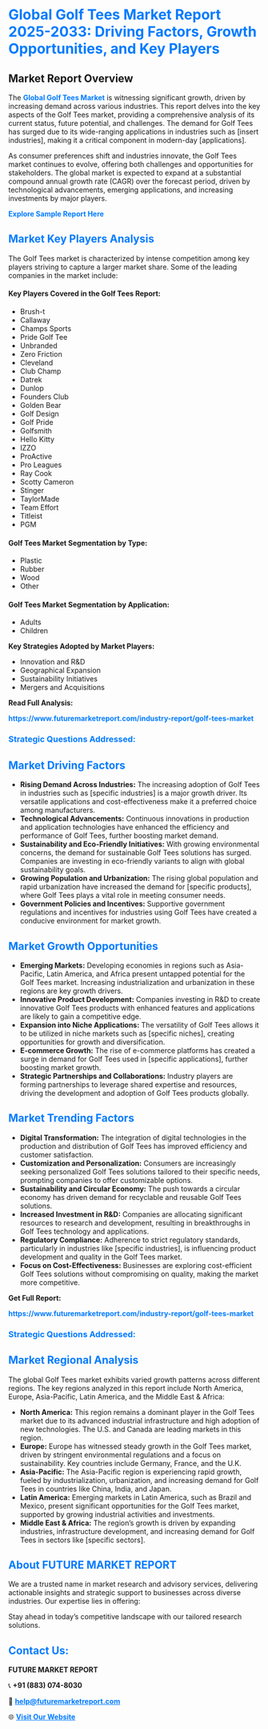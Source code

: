 <h1 style="color: #007BFF;">Global Golf Tees Market Report 2025-2033: Driving Factors, Growth Opportunities, and Key Players</h1>

<section id="overview">
<h2>Market Report Overview</h2>
<p>The <a href="https://www.futuremarketreport.com/industry-report/golf-tees-market" style="color: #007BFF; text-decoration: none;"><strong>Global Golf Tees Market</strong></a> is witnessing significant growth, driven by increasing demand across various industries. This report delves into the key aspects of the Golf Tees market, providing a comprehensive analysis of its current status, future potential, and challenges. The demand for Golf Tees has surged due to its wide-ranging applications in industries such as [insert industries], making it a critical component in modern-day [applications].</p>
<p>As consumer preferences shift and industries innovate, the Golf Tees market continues to evolve, offering both challenges and opportunities for stakeholders. The global market is expected to expand at a substantial compound annual growth rate (CAGR) over the forecast period, driven by technological advancements, emerging applications, and increasing investments by major players.</p>
</section>

<section id="overview">
<p><a href="https://www.futuremarketreport.com/request-sample/reportId=86548" style="color: #007BFF; text-decoration: none;"><strong>Explore Sample Report Here</strong></a></p>
</section>

<section id="key-players">
<h2 style="color: #007BFF;">Market Key Players Analysis</h2>
<p>The Golf Tees market is characterized by intense competition among key players striving to capture a larger market share. Some of the leading companies in the market include:</p>
<h4>Key Players Covered in the Golf Tees Report:</h4>
<ul><li>Brush-t</li><li>Callaway</li><li>Champs Sports</li><li>Pride Golf Tee</li><li>Unbranded</li><li>Zero Friction</li><li>Cleveland</li><li>Club Champ</li><li>Datrek</li><li>Dunlop</li><li>Founders Club</li><li>Golden Bear</li><li>Golf Design</li><li>Golf Pride</li><li>Golfsmith</li><li>Hello Kitty</li><li>IZZO</li><li>ProActive</li><li>Pro Leagues</li><li>Ray Cook</li><li>Scotty Cameron</li><li>Stinger</li><li>TaylorMade</li><li>Team Effort</li><li>Titleist</li><li>PGM</li></ul>
<h4>Golf Tees Market Segmentation by Type:</h4>
<ul><li>Plastic</li><li>Rubber</li><li>Wood</li><li>Other</li></ul>

<h4>Golf Tees Market Segmentation by Application:</h4>
<ul><li>Adults</li><li>Children</li></ul>
<p><strong>Key Strategies Adopted by Market Players:</strong></p>
<ul>
<li>Innovation and R&D</li>
<li>Geographical Expansion</li>
<li>Sustainability Initiatives</li>
<li>Mergers and Acquisitions</li>
</ul>
</section>

<section>
<p><strong>Read Full Analysis: </strong></p><a href="https://www.futuremarketreport.com/industry-report/golf-tees-market" style="color: #007BFF; text-decoration: none;"><strong>https://www.futuremarketreport.com/industry-report/golf-tees-market</strong></a>
<h3 style="color: #007BFF;">Strategic Questions Addressed:</h3>
</section>

<section id="driving-factors">
<h2 style="color: #007BFF;">Market Driving Factors</h2>
<ul>
<li><strong>Rising Demand Across Industries:</strong> The increasing adoption of Golf Tees in industries such as [specific industries] is a major growth driver. Its versatile applications and cost-effectiveness make it a preferred choice among manufacturers.</li>
<li><strong>Technological Advancements:</strong> Continuous innovations in production and application technologies have enhanced the efficiency and performance of Golf Tees, further boosting market demand.</li>
<li><strong>Sustainability and Eco-Friendly Initiatives:</strong> With growing environmental concerns, the demand for sustainable Golf Tees solutions has surged. Companies are investing in eco-friendly variants to align with global sustainability goals.</li>
<li><strong>Growing Population and Urbanization:</strong> The rising global population and rapid urbanization have increased the demand for [specific products], where Golf Tees plays a vital role in meeting consumer needs.</li>
<li><strong>Government Policies and Incentives:</strong> Supportive government regulations and incentives for industries using Golf Tees have created a conducive environment for market growth.</li>
</ul>
</section>

<section id="growth-opportunities">
<h2 style="color: #007BFF;">Market Growth Opportunities</h2>
<ul>
<li><strong>Emerging Markets:</strong> Developing economies in regions such as Asia-Pacific, Latin America, and Africa present untapped potential for the Golf Tees market. Increasing industrialization and urbanization in these regions are key growth drivers.</li>
<li><strong>Innovative Product Development:</strong> Companies investing in R&D to create innovative Golf Tees products with enhanced features and applications are likely to gain a competitive edge.</li>
<li><strong>Expansion into Niche Applications:</strong> The versatility of Golf Tees allows it to be utilized in niche markets such as [specific niches], creating opportunities for growth and diversification.</li>
<li><strong>E-commerce Growth:</strong> The rise of e-commerce platforms has created a surge in demand for Golf Tees used in [specific applications], further boosting market growth.</li>
<li><strong>Strategic Partnerships and Collaborations:</strong> Industry players are forming partnerships to leverage shared expertise and resources, driving the development and adoption of Golf Tees products globally.</li>
</ul>
</section>

<section id="trending-factors">
<h2 style="color: #007BFF;">Market Trending Factors</h2>
<ul>
<li><strong>Digital Transformation:</strong> The integration of digital technologies in the production and distribution of Golf Tees has improved efficiency and customer satisfaction.</li>
<li><strong>Customization and Personalization:</strong> Consumers are increasingly seeking personalized Golf Tees solutions tailored to their specific needs, prompting companies to offer customizable options.</li>
<li><strong>Sustainability and Circular Economy:</strong> The push towards a circular economy has driven demand for recyclable and reusable Golf Tees solutions.</li>
<li><strong>Increased Investment in R&D:</strong> Companies are allocating significant resources to research and development, resulting in breakthroughs in Golf Tees technology and applications.</li>
<li><strong>Regulatory Compliance:</strong> Adherence to strict regulatory standards, particularly in industries like [specific industries], is influencing product development and quality in the Golf Tees market.</li>
<li><strong>Focus on Cost-Effectiveness:</strong> Businesses are exploring cost-efficient Golf Tees solutions without compromising on quality, making the market more competitive.</li>
</ul>
</section>

<section>
<p><strong>Get Full Report: </strong></p><a href="https://www.futuremarketreport.com/industry-report/golf-tees-market" style="color: #007BFF; text-decoration: none;"><strong>https://www.futuremarketreport.com/industry-report/golf-tees-market</strong></a>
<h3 style="color: #007BFF;">Strategic Questions Addressed:</h3>
</section>


<section id="regional-analysis">
<h2 style="color: #007BFF;">Market Regional Analysis</h2>
<p>The global Golf Tees market exhibits varied growth patterns across different regions. The key regions analyzed in this report include North America, Europe, Asia-Pacific, Latin America, and the Middle East & Africa:</p>
<ul>
<li><strong>North America:</strong> This region remains a dominant player in the Golf Tees market due to its advanced industrial infrastructure and high adoption of new technologies. The U.S. and Canada are leading markets in this region.</li>
<li><strong>Europe:</strong> Europe has witnessed steady growth in the Golf Tees market, driven by stringent environmental regulations and a focus on sustainability. Key countries include Germany, France, and the U.K.</li>
<li><strong>Asia-Pacific:</strong> The Asia-Pacific region is experiencing rapid growth, fueled by industrialization, urbanization, and increasing demand for Golf Tees in countries like China, India, and Japan.</li>
<li><strong>Latin America:</strong> Emerging markets in Latin America, such as Brazil and Mexico, present significant opportunities for the Golf Tees market, supported by growing industrial activities and investments.</li>
<li><strong>Middle East & Africa:</strong> The region’s growth is driven by expanding industries, infrastructure development, and increasing demand for Golf Tees in sectors like [specific sectors].</li>
</ul>
</section>

<footer>
<h2 style="color: #007BFF;">About FUTURE MARKET REPORT</h2>
<p>We are a trusted name in market research and advisory services, delivering actionable insights and strategic support to businesses across diverse industries. Our expertise lies in offering:</p>

<p>Stay ahead in today’s competitive landscape with our tailored research solutions.</p>

<h2 style="color: #007BFF;">Contact Us:</h2>
<p><strong>FUTURE MARKET REPORT</strong></p>
<p>📞 <strong>+91 (883) 074-8030</strong></p>
<p>📧 <strong><a href="mailto:help@futuremarketreport.com" style="color: #007BFF;">help@futuremarketreport.com</a></strong></p>
<p>🌐 <strong><a href="https://www.futuremarketreport.com/" style="color: #007BFF;">Visit Our Website</a></strong></p>
</footer>